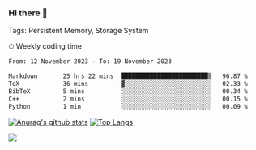 ### Hi there 👋

Tags: Persistent Memory, Storage System

<!--

[![Anurag's github stats](https://github-readme-stats.vercel.app/api?username=wwyf)](https://github.com/anuraghazra/github-readme-stats)

[![Anurag's github stats](https://github-readme-stats.vercel.app/api?username=wwyf&count_private=true)](https://github.com/anuraghazra/github-readme-stats)


[![Top Langs](https://github-readme-stats.vercel.app/api/top-langs/?username=wwyf&count_private=true&&hide=jupyter%20notebook,html)](https://github.com/anuraghazra/github-readme-stats)



-->


⏱ Weekly coding time

<!--START_SECTION:waka-->

```txt
From: 12 November 2023 - To: 19 November 2023

Markdown       25 hrs 22 mins  ████████████████████████▒   96.87 %
TeX            36 mins         ▓░░░░░░░░░░░░░░░░░░░░░░░░   02.33 %
BibTeX         5 mins          ░░░░░░░░░░░░░░░░░░░░░░░░░   00.34 %
C++            2 mins          ░░░░░░░░░░░░░░░░░░░░░░░░░   00.15 %
Python         1 min           ░░░░░░░░░░░░░░░░░░░░░░░░░   00.09 %
```

<!--END_SECTION:waka-->



[![Anurag's github stats](https://github-readme-stats.vercel.app/api?username=wwyf&count_private=true&show_icons=true&hide_border=true)](https://github.com/anuraghazra/github-readme-stats) [![Top Langs](https://github-readme-stats.vercel.app/api/top-langs/?username=wwyf&count_private=true&hide=jupyter%20notebook,html,OpenEdge%20ABL&langs_count=10&layout=compact&hide_border=true)](https://github.com/anuraghazra/github-readme-stats)

<!--

[![willianrod's wakatime stats](https://github-readme-stats.vercel.app/api/wakatime?username=wwyf)](https://github.com/anuraghazra/github-readme-stats)


-->

![](https://hit.yhype.me/github/profile?user_id=23121291)
